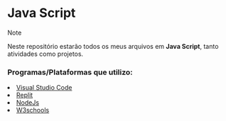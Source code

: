  <h1>Java Script</h1>
 
> [!NOTE]
> Neste repositório estarão todos os meus arquivos em <b>Java Script</b>, tanto atividades como projetos.

<div>
<h3>Programas/Plataformas que utilizo:</h3>
<li><a href="https://code.visualstudio.com/">Visual Studio Code</a></li>
<li><a href="https://replit.com/">Replit</a></li>
<li><a href="https://nodejs.org/en">NodeJs</a></li>
 <li><a href="https://www.w3schools.com/js/">W3schools</a></li>
</div>



